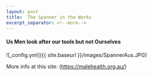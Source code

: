 ```yaml
---
layout: post
title:  The Spanner in the Works
excerpt_separator: <!--more-->
---
```


#### Us Men look after our tools but not Ourselves

![_config.yml]({{ site.baseurl }}/images/SpannerAus.JPG)

More info at this site: (https://malehealth.org.au/)
